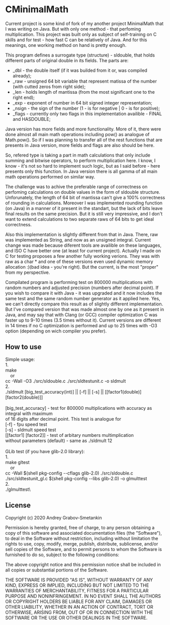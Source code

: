 # CMinimalMath

Current project is some kind of fork of my another project MinimalMath that I was writing on Java. But with only one method - that perfoming multiplication. This project was built only as subject of self-training on C skills and for test - how fast C can be relatively of Java. And for this meanings, one working method on hand is pretty enough.

This program defines a surrogate type (structure) - sldouble, that holds different parts of original double in its fields. The parts are:

- \_dbl - the double itself (if it was builded from it or, was compiled already);
- \_raw - unsigned 64 bit variable that represent matissa of the number (with cutted zeros from right side);
- \_len - holds length of mantissa (from the most significant one to the right end);
- \_exp - exponent of number in 64 bit signed integer representation;
- \_nsign - the sign of the number (1 - is for negative | 0 - is for positive);
- \_flags - currently only two flags in this implementation availible - FINAL and HASDOUBLE;

Java version has more fields and more functionality. More of it, there were done almost all main math operations including pow() as analogue of Math.pow(). So if I was planning to transfer all of the rest functions that are presents in Java version, more fields and flags are also should be here.

So, refered type is taking a part in math calculations that only include summing and bitwise operators, to perform multiplication here. I know, I know - it's not so hard to implement such logic, but as I said before - here presents only this function. In Java version there is all gamma of all main math operations performed on similar way.

The challenge was to achive the preferable range of correctness on perfoming calculations on double values in the form of sldouble structure. Unforunately, the length of 64 bit of mantissa can't give a 100% correctness of rounding in calculations. Moreover I was implemented rounding function (on Java) in a manner of it present in the standart, but the lack of bits leave final results on the same precision. But it is still very impressive, and I don't want to extend calculations to two separate raws of 64 bits to get ideal correctness.

Also this implementation is slightly different from that in Java. There, raw was implemented as String, and now as an unsigned integral. Current change was made because diferent tools are availible on these languages, and ISO C have better one (at least for current project). Actually I made on C for testing proposes a few another fully working verions. They was with raw as a char \* and one of these versions even used dynamic memory allocation :)(bad idea - you're right). But the current, is the most "proper" from my perspective.

Compilated program is performing test on 800000 multiplications with random numbers and adjusted precision (numbers after decimal point). If you wish to compare it with Java - it was upgraded and it now includes the same test and the same random number generator as it applied here. Yes, we can't directly compare this result as of slightly different implementation. But I've compared version that was made almost one by one as it present in Java, and may say that with Clang (or GCC) compiler optimization C was faster up to 9-10 times (3.5 times without it). Current versions are different in 14 times if no C optimization is performed and up to 25 times with -O3 option (depending on wich compiler you prefer).

## How to use

Simple usage:\
1.\
make\
&nbsp;&nbsp;&nbsp;&nbsp;or\
cc -Wall -O3 ./src/sldouble.c ./src/sldtestunit.c -o sldmult\
2.\
./sldmult \[big_test_accuracy(int)] || \[-f] || \[-s] || \[\[factor1(double)] \[factor2(double)]]\
\
\[big_test_accuracy] - test for 800000 multiplications with accuracy as integral with maximum \
of 16 digits after decimal point. This test is analogue for \
\[-f] - fpu speed test\
\[-s] - sldmult speed test\
\[\[factor1] \[factor2]] - test of arbitary numbers multimplication\
without parameters (default) - same as ./sldmult 12\
\
GLib test (if you have glib-2.0 library):\
1.\
make gltest\
&nbsp;&nbsp;&nbsp;&nbsp;or\
cc -Wall $(shell pkg-config --cflags glib-2.0) ./src/sldouble.c ./src/sldtestunit_gl.c $(shell pkg-config --libs glib-2.0) -o glmulttest\
2.\
./glmulttest\

## License

Copyright (c) 2020 Andrey Grabov-Smetankin

Permission is hereby granted, free of charge, to any person
obtaining a copy of this software and associated documentation
files (the "Software"), to deal in the Software without
restriction, including without limitation the rights to use,
copy, modify, merge, publish, distribute, sublicense, and/or sell
copies of the Software, and to permit persons to whom the
Software is furnished to do so, subject to the following
conditions:

The above copyright notice and this permission notice shall be
included in all copies or substantial portions of the Software.

THE SOFTWARE IS PROVIDED "AS IS", WITHOUT WARRANTY OF ANY KIND,
EXPRESS OR IMPLIED, INCLUDING BUT NOT LIMITED TO THE WARRANTIES
OF MERCHANTABILITY, FITNESS FOR A PARTICULAR PURPOSE AND
NONINFRINGEMENT. IN NO EVENT SHALL THE AUTHORS OR COPYRIGHT
HOLDERS BE LIABLE FOR ANY CLAIM, DAMAGES OR OTHER LIABILITY,
WHETHER IN AN ACTION OF CONTRACT, TORT OR OTHERWISE, ARISING
FROM, OUT OF OR IN CONNECTION WITH THE SOFTWARE OR THE USE OR
OTHER DEALINGS IN THE SOFTWARE.
